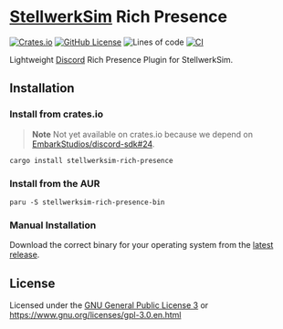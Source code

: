 # [StellwerkSim](https://www.stellwerksim.de/) Rich Presence

[![Crates.io](https://img.shields.io/crates/v/stellwerksim-rich-presence?style=flat-square)](https://crates.io/crates/stellwerksim-rich-presence)
[![GitHub License](https://img.shields.io/github/license/NyCodeGHG/stellwerksim-rich-presence?style=flat-square)](LICENSE)
![Lines of code](https://img.shields.io/tokei/lines/github/NyCodeGHG/stellwerksim-rich-presence?style=flat-square)
[![CI](https://github.com/NyCodeGHG/stellwerksim-rich-presence/actions/workflows/ci.yaml/badge.svg)](https://github.com/NyCodeGHG/stellwerksim-rich-presence/actions/workflows/ci.yaml)

Lightweight [Discord](https://discord.com) Rich Presence Plugin for StellwerkSim.

## Installation

### Install from crates.io

> **Note**
> Not yet available on crates.io because we depend on [EmbarkStudios/discord-sdk#24](https://github.com/EmbarkStudios/discord-sdk/pull/24).

```
cargo install stellwerksim-rich-presence
```

### Install from the AUR

```
paru -S stellwerksim-rich-presence-bin
```

### Manual Installation

Download the correct binary for your operating system from the [latest release](https://github.com/NyCodeGHG/stellwerksim-rich-presence/releases/latest).

## License

Licensed under the [GNU General Public License 3](LICENSE) or https://www.gnu.org/licenses/gpl-3.0.en.html

